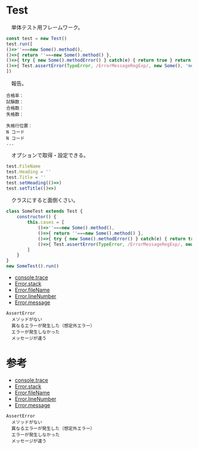 # Test

　単体テスト用フレームワーク。

```js
const test = new Test()
test.run([
()=>''===new Some().method(),
()=>{ return ''===new Some().method() },
()=>{ try { new Some().methodError() } catch(e) { return true } return false },
()=>{ Test.assertError(TypeError, /ErrorMessageRegExp/, new Some(), 'methodError', [params]) },
])
```

　報告。

```
合格率：
試験数：
合格数：
失格数：

失格行位置：
N コード
N コード
...
```

　オプションで取得・設定できる。

```js
test.FileName
test.Heading = ''
test.Title = ''
test.setHeading(()=>)
test.setTitle(()=>)
```

　クラスにすると面倒くさい。

```js
class SomeTest extends Test {
	constructor() {
		this.cases = [
			()=>''===new Some().method(),
			()=>{ return ''===new Some().method() },
			()=>{ try { new Some().methodError() } catch(e) { return true } return false },
			()=>{ Test.assertError(TypeError, /ErrorMessageRegExp/, new Some(), 'methodError', [params]) },
		]
	}
}
new SomeTest().run()
```

* [console.trace][]
* [Error.stack][]
* [Error.fileName][]
* [Error.lineNumber][]
* [Error.message][]

[console.trace]:https://developer.mozilla.org/ja/docs/Web/API/console/trace
[Error.stack]:https://developer.mozilla.org/ja/docs/Web/JavaScript/Reference/Global_Objects/Error/stack
[Error.fileName]:https://developer.mozilla.org/ja/docs/Web/JavaScript/Reference/Global_Objects/Error/fileName
[Error.lineNumber]:https://developer.mozilla.org/ja/docs/Web/JavaScript/Reference/Global_Objects/Error/lineNumber
[Error.message]:https://developer.mozilla.org/ja/docs/Web/JavaScript/Reference/Global_Objects/Error/message


```
AssertError
  メソッドがない
  異なるエラーが発生した（想定外エラー）
  エラーが発生しなかった
  メッセージが違う
```

# 参考

* [console.trace][]
* [Error.stack][]
* [Error.fileName][]
* [Error.lineNumber][]
* [Error.message][]

[console.trace]:https://developer.mozilla.org/ja/docs/Web/API/console/trace
[Error.stack]:https://developer.mozilla.org/ja/docs/Web/JavaScript/Reference/Global_Objects/Error/stack
[Error.fileName]:https://developer.mozilla.org/ja/docs/Web/JavaScript/Reference/Global_Objects/Error/fileName
[Error.lineNumber]:https://developer.mozilla.org/ja/docs/Web/JavaScript/Reference/Global_Objects/Error/lineNumber
[Error.message]:https://developer.mozilla.org/ja/docs/Web/JavaScript/Reference/Global_Objects/Error/message

```
AssertError
  メソッドがない
  異なるエラーが発生した（想定外エラー）
  エラーが発生しなかった
  メッセージが違う
```

